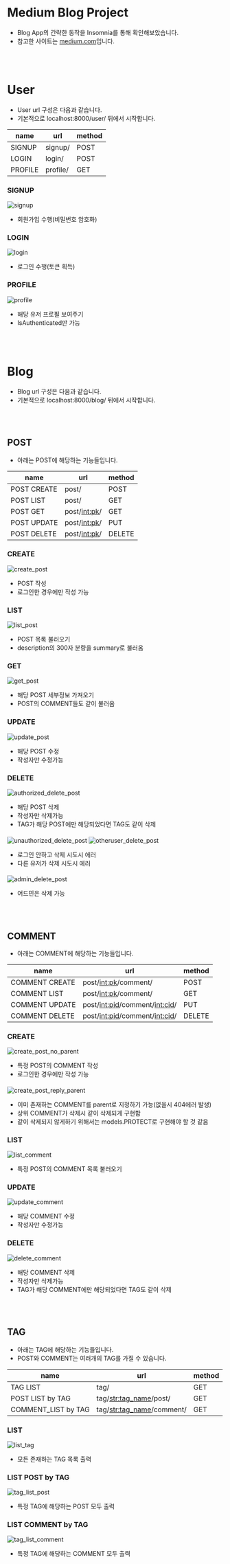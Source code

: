 # Medium Blog Project
- Blog App의 간략한 동작을 Insomnia를 통해 확인해보았습니다.
- 참고한 사이트는 [medium.com](https://medium.com/)입니다.

<br></br>
# User
- User url 구성은 다음과 같습니다.
- 기본적으로 localhost:8000/user/ 뒤에서 시작합니다.

|name|url|method|
|-|-|-|
|SIGNUP|signup/|POST|
|LOGIN|login/|POST|
|PROFILE|profile/|GET|

### SIGNUP
![signup](./pictures/signup.PNG)
- 회원가입 수행(비밀번호 암호화)


### LOGIN
![login](./pictures/login.PNG)
- 로그인 수행(토큰 획득)


### PROFILE
![profile](./pictures/profile.PNG)
- 해당 유저 프로필 보여주기
- IsAuthenticated만 가능

<br></br>
# Blog
- Blog url 구성은 다음과 같습니다.
- 기본적으로 localhost:8000/blog/ 뒤에서 시작합니다.

<br></br>
## POST
- 아래는 POST에 해당하는 기능들입니다.

|name|url|method|
|-|-|-|
|POST CREATE|post/|POST|
|POST LIST|post/|GET|
|POST GET|post/<int:pk>/|GET|
|POST UPDATE|post/<int:pk>/|PUT|
|POST DELETE|post/<int:pk>/|DELETE|

### CREATE
![create_post](./pictures/create_post.PNG)
- POST 작성
- 로그인한 경우에만 작성 가능


### LIST
![list_post](./pictures/list_post.PNG)
- POST 목록 불러오기
- description의 300자 분량을 summary로 불러옴


### GET
![get_post](./pictures/get_post.PNG)
- 해당 POST 세부정보 가져오기
- POST의 COMMENT들도 같이 불러옴


### UPDATE
![update_post](./pictures/update_post.PNG)
- 해당 POST 수정
- 작성자만 수정가능


### DELETE
![authorized_delete_post](./pictures/authorized_delete_post.PNG)
- 해당 POST 삭제
- 작성자만 삭제가능
- TAG가 해당 POST에만 해당되었다면 TAG도 같이 삭제
####
![unauthorized_delete_post](./pictures/unauthorized_delete_post.PNG)
![otheruser_delete_post](./pictures/otheruser_delete_post.PNG)
- 로그인 안하고 삭제 시도시 에러
- 다른 유저가 삭제 시도시 에러
####
![admin_delete_post](./pictures/admin_delete_post.PNG)
- 어드민은 삭제 가능

<br></br>
## COMMENT
- 아래는 COMMENT에 해당하는 기능들입니다.

|name|url|method|
|-|-|-|
|COMMENT CREATE|post/<int:pk>/comment/|POST|
|COMMENT LIST|post/<int:pk>/comment/|GET|
|COMMENT UPDATE|post/<int:pid>/comment/<int:cid>/|PUT|
|COMMENT DELETE|post/<int:pid>/comment/<int:cid>/|DELETE|

### CREATE
![create_post_no_parent](./pictures/create_comment_no_parent.PNG)
- 특정 POST의 COMMENT 작성
- 로그인한 경우에만 작성 가능
#### 
![create_post_reply_parent](./pictures/create_comment_reply_parent.PNG)
- 이미 존재하는 COMMENT를 parent로 지정하기 가능(없을시 404에러 발생)
- 상위 COMMENT가 삭제시 같이 삭제되게 구현함
- 같이 삭제되지 않게하기 위해서는 models.PROTECT로 구현해야 할 것 같음


### LIST
![list_comment](./pictures/list_comment.PNG)
- 특정 POST의 COMMENT 목록 불러오기


### UPDATE
![update_comment](./pictures/update_comment.PNG)
- 해당 COMMENT 수정
- 작성자만 수정가능


### DELETE
![delete_comment](./pictures/delete_comment.PNG)
- 해당 COMMENT 삭제
- 작성자만 삭제가능
- TAG가 해당 COMMENT에만 해당되었다면 TAG도 같이 삭제

<br></br>
## TAG
- 아래는 TAG에 해당하는 기능들입니다.
- POST와 COMMENT는 여러개의 TAG를 가질 수 있습니다.

|name|url|method|
|-|-|-|
|TAG LIST|tag/|GET|
|POST LIST by TAG|tag/<str:tag_name>/post/|GET|
|COMMENT_LIST by TAG|tag/<str:tag_name>/comment/|GET|

### LIST
![list_tag](./pictures/list_tag.PNG)
- 모든 존재하는 TAG 목록 출력


### LIST POST by TAG
![tag_list_post](./pictures/tag_list_post.PNG)
- 특정 TAG에 해당하는 POST 모두 출력


### LIST COMMENT by TAG
![tag_list_comment](./pictures/tag_list_comment.PNG)
- 특정 TAG에 해당하는 COMMENT 모두 출력

